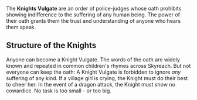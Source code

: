 The **Knights Vulgate** are an order of police-judges whose oath prohibits showing indifference to the suffering of any human being. The power of their oath grants them the trust and understanding of anyone who hears them speak.

## Structure of the Knights
Anyone can become a Knight Vulgate. The words of the oath are widely known and repeated in common children's rhymes across Skyreach. But not everyone can keep the oath: A Knight Vulgate is forbidden to ignore *any* suffering of any kind. If a village girl is crying, the Knight must do their best to cheer her. In the event of a dragon attack, the Knight must show no cowardice. No task is too small - or too big.
